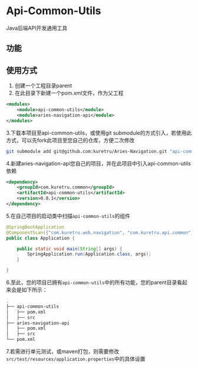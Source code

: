 # Api-Common-Utils
Java后端API开发通用工具

## 功能

## 使用方式
1. 创建一个工程目录parent  
2. 在此目录下新建一个pom.xml文件，作为父工程
```xml
<modules>
    <module>api-common-utils</module>
    <module>aries-navigation-api</module>
</modules>
```
3.下载本项目至api-common-utils，或使用git submodule的方式引入，若使用此方式，可以先fork此项目至您自己的仓库，方便二次修改
```bash
git submodule add git@github.com:kuretru/Aries-Navigation.git "api-common-utils"
```
4.新建aries-navigation-api您自己的项目，并在此项目中引入api-common-utils依赖
```xml
<dependency>
    <groupId>com.kuretru.common</groupId>
    <artifactId>api-common-utils</artifactId>
    <version>0.0.1</version>
</dependency>
```
5.在自己项目的启动类中扫描`api-common-utils`的组件
```java
@SpringBootApplication
@ComponentScan({"com.kuretru.web.navigation", "com.kuretru.api.common"})
public class Application {

    public static void main(String[] args) {
        SpringApplication.run(Application.class, args);
    }

}
```
6.至此，您的项目已拥有`api-common-utils`中的所有功能，您的parent目录看起来会是如下所示：
```bash
.
├── api-common-utils
│   ├── pom.xml
│   ├── src
├── aries-navigation-api
│   ├── pom.xml
│   ├── src
└── pom.xml
```
7.若需进行单元测试，或maven打包，则需要修改`src/test/resources/application.properties`中的具体设置
